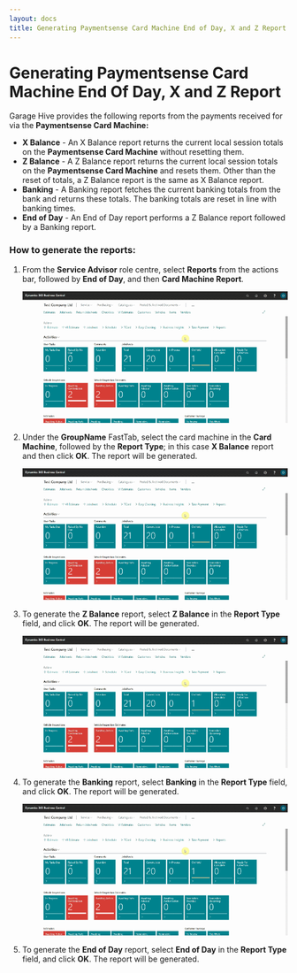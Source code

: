 ```yaml
---
layout: docs
title: Generating Paymentsense Card Machine End of Day, X and Z Report
---
```


# Generating Paymentsense Card Machine End Of Day, X and Z Report
Garage Hive provides the following reports from the payments received for via the **Paymentsense Card Machine:**
 * **X Balance** - An X Balance report returns the current local session totals on the **Paymentsense Card Machine** without resetting them.
 * **Z Balance** - A Z Balance report returns the current local session totals on the **Paymentsense Card Machine** and resets them. Other than the reset of totals, a Z Balance report is the same as X Balance report.
 * **Banking** - A Banking report fetches the current banking totals from the bank and returns these totals. The banking totals are reset in line with banking times.
 * **End of Day** - An End of Day report performs a Z Balance report followed by a Banking report. 


### How to generate the reports:
1. From the **Service Advisor** role centre, select **Reports** from the actions bar, followed by **End of Day**, and then **Card Machine Report**.

   ![](media/garagehive-card-machine-reports1.gif)

2. Under the **GroupName** FastTab, select the card machine in the **Card Machine**, followed by the **Report Type**; in this case **X Balance** report and then click **OK**. The report will be generated.

   ![](media/garagehive-card-machine-reports1.gif)

3. To generate the **Z Balance** report, select **Z Balance** in the **Report Type** field, and click **OK**. The report will be generated.

   ![](media/garagehive-card-machine-reports1.gif)

4. To generate the **Banking** report, select **Banking** in the **Report Type** field, and click **OK**. The report will be generated.

   ![](media/garagehive-card-machine-reports1.gif)

5. To generate the **End of Day** report, select **End of Day** in the **Report Type** field, and click **OK**. The report will be generated.

